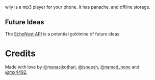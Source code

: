 wily is a mp3 player for your phone. It has panache, and offline storage.

## Future Ideas

The [EchoNest API][] is a potential goldmine of future ideas.

# Credits

Made with love by [@manasikothari](https://twitter.com/manasikothari),
[@isneesh](https://twitter.com/isneesh), [@named_none](https://twitter.com/named_none) and [@mx4492](https://twitter.com/mx4492),

[EchoNest API]: http://developer.echonest.com/
